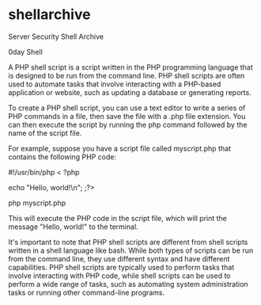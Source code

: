 # shellarchive
Server Security Shell Archive

0day Shell

A PHP shell script is a script written in the PHP programming language that is designed to be run from the command line. PHP shell scripts are often used to automate tasks that involve interacting with a PHP-based application or website, such as updating a database or generating reports.

To create a PHP shell script, you can use a text editor to write a series of PHP commands in a file, then save the file with a .php file extension. You can then execute the script by running the php command followed by the name of the script file.

For example, suppose you have a script file called myscript.php that contains the following PHP code:

#!/usr/bin/php
< ?php

echo "Hello, world!\n";
;?>

php myscript.php

This will execute the PHP code in the script file, which will print the message "Hello, world!" to the terminal.

It's important to note that PHP shell scripts are different from shell scripts written in a shell language like bash. While both types of scripts can be run from the command line, they use different syntax and have different capabilities. PHP shell scripts are typically used to perform tasks that involve interacting with PHP code, while shell scripts can be used to perform a wide range of tasks, such as automating system administration tasks or running other command-line programs.

